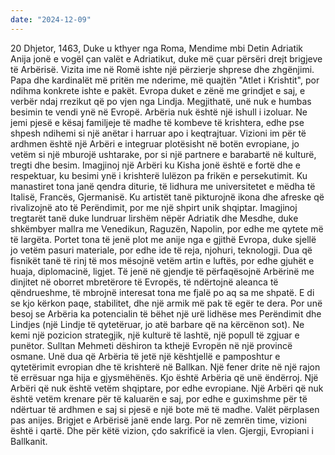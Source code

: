 ```yaml
---
date: "2024-12-09"
---
```

20 Dhjetor, 1463, Duke u kthyer nga Roma, Mendime mbi Detin Adriatik
Anija jonë e vogël çan valët e Adriatikut, duke më çuar përsëri drejt brigjeve të Arbërisë. Vizita ime në Romë ishte një përzierje shprese dhe zhgënjimi. Papa dhe kardinalët më pritën me nderime, më quajtën "Atlet i Krishtit", por ndihma konkrete ishte e pakët. Evropa duket e zënë me grindjet e saj, e verbër ndaj rrezikut që po vjen nga Lindja.
Megjithatë, unë nuk e humbas besimin te vendi ynë në Evropë. Arbëria nuk është një ishull i izoluar. Ne jemi pjesë e kësaj familjeje të madhe të kombeve të krishtera, edhe pse shpesh ndihemi si një anëtar i harruar apo i keqtrajtuar. Vizioni im për të ardhmen është një Arbëri e integruar plotësisht në botën evropiane, jo vetëm si një mburojë ushtarake, por si një partnere e barabartë në kulturë, tregti dhe besim.
Imagjinoj një Arbëri ku Kisha jonë është e fortë dhe e respektuar, ku besimi ynë i krishterë lulëzon pa frikën e persekutimit. Ku manastiret tona janë qendra diturie, të lidhura me universitetet e mëdha të Italisë, Francës, Gjermanisë. Ku artistët tanë pikturojnë ikona dhe afreske që rivalizojnë ato të Perëndimit, por me një shpirt unik shqiptar.
Imagjinoj tregtarët tanë duke lundruar lirshëm nëpër Adriatik dhe Mesdhe, duke shkëmbyer mallra me Venedikun, Raguzën, Napolin, por edhe me qytete më të largëta. Portet tona të jenë plot me anije nga e gjithë Evropa, duke sjellë jo vetëm pasuri materiale, por edhe ide të reja, njohuri, teknologji.
Dua që fisnikët tanë të rinj të mos mësojnë vetëm artin e luftës, por edhe gjuhët e huaja, diplomacinë, ligjet. Të jenë në gjendje të përfaqësojnë Arbërinë me dinjitet në oborret mbretërore të Evropës, të ndërtojnë aleanca të qëndrueshme, të mbrojnë interesat tona me fjalë po aq sa me shpatë.
E di se kjo kërkon paqe, stabilitet, dhe një armik më pak të egër te dera. Por unë besoj se Arbëria ka potencialin të bëhet një urë lidhëse mes Perëndimit dhe Lindjes (një Lindje të qytetëruar, jo atë barbare që na kërcënon sot). Ne kemi një pozicion strategjik, një kulturë të lashtë, një popull të zgjuar e punëtor.
Sulltan Mehmeti dëshiron ta kthejë Evropën në një provincë osmane. Unë dua që Arbëria të jetë një kështjellë e pamposhtur e qytetërimit evropian dhe të krishterë në Ballkan. Një fener drite në një rajon të errësuar nga hija e gjysmëhënës.
Kjo është Arbëria që unë ëndërroj. Një Arbëri që nuk është vetëm shqiptare, por edhe evropiane. Një Arbëri që nuk është vetëm krenare për të kaluarën e saj, por edhe e guximshme për të ndërtuar të ardhmen e saj si pjesë e një bote më të madhe.
Valët përplasen pas anijes. Brigjet e Arbërisë janë ende larg. Por në zemrën time, vizioni është i qartë. Dhe për këtë vizion, çdo sakrificë ia vlen.
Gjergji, Evropiani i Ballkanit.